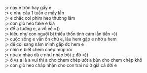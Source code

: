 ;> nay e tròn hay gầy e<br>
;> e nhu cầu 1 tuần e mấy lần<br>
;> e chắc coi phim heo thường lắm<br>
;> con giò heo fake e kìa<br>
;> để a tưởng e, a vồ về =))<br>
;> kiểu như con người bị thiếu thốn tình cảm lẫn tiền =))<br>
;> cuộc sống e vẫn ổn chứ e, lâu hem gặp e nhớ a hem<br>
;> để coi sang năm mình gặp đc hem e<br>
;> nhìn e biết chem chép múp ròi<br>
;> nửa a nhào dù e như nhào bột z đó =))<br>
;> ở vs a là a vui thì a cho chem chép ướt a bùn cho chem chép khô<br>
;> con giò heo chấp nhận cho con trai nó ở giá cả đời e
